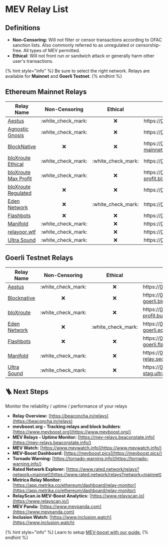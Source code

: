 # MEV Relay List

## Definitions

* **Non-Censoring:** Will not filter or censor transactions according to OFAC sanction lists. Also commonly referred to as unregulated or censorship-free. All types of MEV permitted.
* **Ethical**: Will not front run or sandwich attack or generally harm other user's transactions.

{% hint style="info" %}
Be sure to select the right network. Relays are available for **Mainnet** and **Goerli Testnet**.
{% endhint %}

## Ethereum Mainnet Relays

| Relay Name                                                                                                |     Non-Censoring    |        Ethical       | URL                                                                                                                                              |
| --------------------------------------------------------------------------------------------------------- | :------------------: | :------------------: | ------------------------------------------------------------------------------------------------------------------------------------------------ |
| [Aestus](https://aestus.live)                                                                             | :white\_check\_mark: |          :x:         | https://0xa15b52576bcbf1072f4a011c0f99f9fb6c66f3e1ff321f11f461d15e31b1cb359caa092c71bbded0bae5b5ea401aab7e@aestus.live                           |
| [Agnostic Gnosis](https://agnostic-relay.net)                                                             | :white\_check\_mark: |          :x:         | https://0xa7ab7a996c8584251c8f925da3170bdfd6ebc75d50f5ddc4050a6fdc77f2a3b5fce2cc750d0865e05d7228af97d69561@agnostic-relay.net                    |
| [BlockNative](https://docs.blocknative.com/mev-relay-instructions-for-ethereum-validators)                |          :x:         |          :x:         | https://0x9000009807ed12c1f08bf4e81c6da3ba8e3fc3d953898ce0102433094e5f22f21102ec057841fcb81978ed1ea0fa8246@builder-relay-mainnet.blocknative.com |
| [bloXroute Ethical](https://docs.bloxroute.com/the-merge-eth2.0/mev-relay-instructions-for-validators)    | :white\_check\_mark: | :white\_check\_mark: | https://0xad0a8bb54565c2211cee576363f3a347089d2f07cf72679d16911d740262694cadb62d7fd7483f27afd714ca0f1b9118@bloxroute.ethical.blxrbdn.com         |
| [bloXroute Max Profit](https://docs.bloxroute.com/the-merge-eth2.0/mev-relay-instructions-for-validators) | :white\_check\_mark: |          :x:         | https://0x8b5d2e73e2a3a55c6c87b8b6eb92e0149a125c852751db1422fa951e42a09b82c142c3ea98d0d9930b056a3bc9896b8f@bloxroute.max-profit.blxrbdn.com      |
| [bloXroute Regulated](https://docs.bloxroute.com/the-merge-eth2.0/mev-relay-instructions-for-validators)  |          :x:         |          :x:         | https://0xb0b07cd0abef743db4260b0ed50619cf6ad4d82064cb4fbec9d3ec530f7c5e6793d9f286c4e082c0244ffb9f2658fe88@bloxroute.regulated.blxrbdn.com       |
| [Eden Network](https://v2.docs.edennetwork.io/eden-relay/validators/mev-boost)                            |          :x:         | :white\_check\_mark: | https://0xb3ee7afcf27f1f1259ac1787876318c6584ee353097a50ed84f51a1f21a323b3736f271a895c7ce918c038e4265918be@relay.edennetwork.io                  |
| [Flashbots](https://boost.flashbots.net)                                                                  |          :x:         |          :x:         | https://0xac6e77dfe25ecd6110b8e780608cce0dab71fdd5ebea22a16c0205200f2f8e2e3ad3b71d3499c54ad14d6c21b41a37ae@boost-relay.flashbots.net             |
| [Manifold](https://mainnet-relay.securerpc.com)                                                           | :white\_check\_mark: |          :x:         | https://0x98650451ba02064f7b000f5768cf0cf4d4e492317d82871bdc87ef841a0743f69f0f1eea11168503240ac35d101c9135@mainnet-relay.securerpc.com           |
| [relayoor.wtf](https://relayooor.wtf)                                                                     | :white\_check\_mark: |          :x:         | https://0x84e78cb2ad883861c9eeeb7d1b22a8e02332637448f84144e245d20dff1eb97d7abdde96d4e7f80934e5554e11915c56@relayooor.wtf                         |
| [Ultra Sound](https://relay.ultrasound.money)                                                             | :white\_check\_mark: |          :x:         | https://0xa1559ace749633b997cb3fdacffb890aeebdb0f5a3b6aaa7eeeaf1a38af0a8fe88b9e4b1f61f236d2e64d95733327a62@relay.ultrasound.money                |

## Goerli Testnet Relays

| Relay Name                                     |     Non-Censoring    |        Ethical       | URL                                                                                                                                                        |
| ---------------------------------------------- | :------------------: | :------------------: | ---------------------------------------------------------------------------------------------------------------------------------------------------------- |
| [Aestus](https://aestus.live)                  | :white\_check\_mark: |          :x:         | https://0xab78bf8c781c58078c3beb5710c57940874dd96aef2835e7742c866b4c7c0406754376c2c8285a36c630346aa5c5f833@goerli.aestus.live                              |
| [Blocknative](https://www.blocknative.com)     |          :x:         |          :x:         | https://0x8f7b17a74569b7a57e9bdafd2e159380759f5dc3ccbd4bf600414147e8c4e1dc6ebada83c0139ac15850eb6c975e82d0@builder-relay-goerli.blocknative.com            |
| [bloXroute](https://bloxroute.com)             | :white\_check\_mark: |          :x:         | https://0x821f2a65afb70e7f2e820a925a9b4c80a159620582c1766b1b09729fec178b11ea22abb3a51f07b288be815a1a2ff516@bloxroute.max-profit.builder.goerli.blxrbdn.com |
| [Eden Network](https://v2.docs.edennetwork.io) |          :x:         | :white\_check\_mark: | https://0xb1d229d9c21298a87846c7022ebeef277dfc321fe674fa45312e20b5b6c400bfde9383f801848d7837ed5fc449083a12@relay-goerli.edennetwork.io                     |
| [Flashbots](https://www.flashbots.net)         |          :x:         |          :x:         | https://0xafa4c6985aa049fb79dd37010438cfebeb0f2bd42b115b89dd678dab0670c1de38da0c4e9138c9290a398ecd9a0b3110@builder-relay-goerli.flashbots.net              |
| [Manifold](https://securerpc.com)              | :white\_check\_mark: |          :x:         | https://0x8a72a5ec3e2909fff931c8b42c9e0e6c6e660ac48a98016777fc63a73316b3ffb5c622495106277f8dbcc17a06e92ca3@goerli-relay.securerpc.com                      |
| [Ultra Sound](https://relay.ultrasound.money)  | :white\_check\_mark: |          :x:         | https://0xb1559beef7b5ba3127485bbbb090362d9f497ba64e177ee2c8e7db74746306efad687f2cf8574e38d70067d40ef136dc@relay-stag.ultrasound.money                     |

## :ladder: Next Steps

Monitor the reliability / uptime / performance of your relays

* **Relay Overview:** [https://beaconcha.in/relays](https://beaconcha.in/relays)
* **mevboost.org - Tracking relays and block builders**: [https://www.mevboost.org](https://www.mevboost.org/)
* **MEV Relays - Uptime Monitor:** [https://mev-relays.beaconstate.info](https://mev-relays.beaconstate.info/)
* **MEV Watch:** [https://www.mevwatch.info](https://www.mevwatch.info/)
* **MEV-Boost Dashboard:** [https://mevboost.pics](https://mevboost.pics/)
* **Tornado Warning:** [https://tornado-warning.info](https://tornado-warning.info/)
* **Rated Network Explorer:** [https://www.rated.network/relays?network=mainnet](https://www.rated.network/relays?network=mainnet)
* **Metrica Relay Monitor:** [https://app.metrika.co/ethereum/dashboard/relay-monitor](https://app.metrika.co/ethereum/dashboard/relay-monitor)
* **RelayScan.io MEV-Boost Analytics:** [https://www.relayscan.io](https://www.relayscan.io/)
* **MEV Panda:** [https://www.mevpanda.com](https://www.mevpanda.com)
* **Inclusion Watch:** [https://www.inclusion.watch](https://www.inclusion.watch)

{% hint style="info" %}
Learn to setup [MEV-boost with our guide.](./)
{% endhint %}
